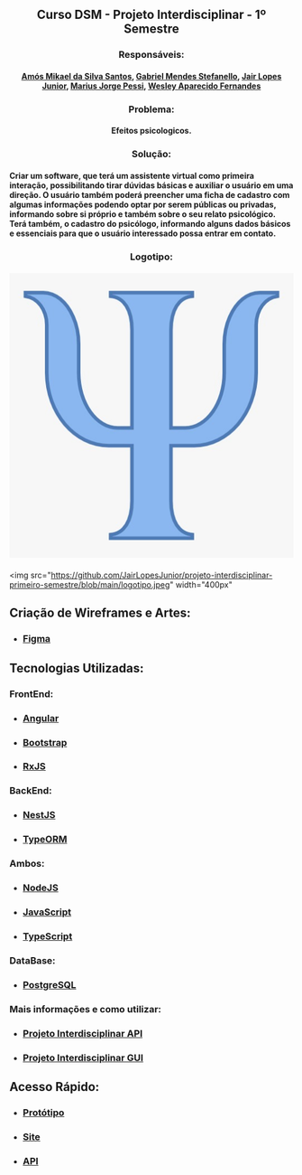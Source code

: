 ## <div align="center"> Curso DSM - Projeto Interdisciplinar - 1º Semestre </div>
### <div align="center"> Responsáveis: </div>
#### <div align="center"> <a href="https://github.com/amosmikael"> Amós Mikael da Silva Santos</a>, <a href="https://github.com/Gabrielstefanello"> Gabriel Mendes Stefanello</a>, <a href="https://github.com/JairLopesJunior/projeto-interdisciplinar-primeiro-semestre/blob/main/README.md"> Jair Lopes Junior</a>, <a href="https://github.com/mariuspessi"> Marius Jorge Pessi</a>, <a href="https://github.com/WesleyFernandez/projeto-interdisciplinar-primeiro-semestre"> Wesley Aparecido Fernandes</a> </div>

### <div align="center"> Problema: </div>

#### <div align="center"> Efeitos psicologicos. </div>

### <div align="center"> Solução: </div>

#### <div> Criar um software, que terá um assistente virtual como primeira interação, possibilitando tirar dúvidas básicas e auxiliar o usuário em uma direção. O usuário também poderá preencher uma ficha de cadastro com algumas informações podendo optar por serem públicas ou privadas, informando sobre si próprio e também sobre o seu relato psicológico. Terá também, o cadastro do psicólogo, informando alguns dados básicos e essenciais para que o usuário interessado possa entrar em contato. </div>

### <div align="center"> Logotipo: </div>

#### <div align="center">![Alt text](https://github.com/JairLopesJunior/projeto-interdisciplinar-primeiro-semestre/blob/main/logotipo.jpeg?raw=true "Logotipo")</div>
<img src="https://github.com/JairLopesJunior/projeto-interdisciplinar-primeiro-semestre/blob/main/logotipo.jpeg" width="400px"</img> 

## Criação de Wireframes e Artes: 
- ### <a href="https://www.figma.com/"> Figma </a>

## Tecnologias Utilizadas:
### FrontEnd:
- ### <a href="https://angular.io/"> Angular </a>
- ### <a href="https://getbootstrap.com/"> Bootstrap </a>
- ### <a href="https://rxjs.dev/guide/overview"> RxJS </a>

### BackEnd:
- ### <a href="https://nestjs.com/"> NestJS </a>
- ### <a href="https://typeorm.io/"> TypeORM </a>

### Ambos:
- ### <a href="https://nodejs.org/en/"> NodeJS </a>
- ### <a href="https://developer.mozilla.org/pt-BR/docs/Web/JavaScript"> JavaScript </a>
- ### <a href="https://www.typescriptlang.org/"> TypeScript </a>

### DataBase:
- ### <a href="https://www.postgresql.org/"> PostgreSQL </a>

### Mais informações e como utilizar: 
- ### <a href="https://github.com/JairLopesJunior/projeto-interdisciplinar-primeiro-semestre-api"> Projeto Interdisciplinar API </a>
- ### <a href="https://github.com/JairLopesJunior/projeto-interdiciplinar-gui"> Projeto Interdisciplinar GUI </a>


## Acesso Rápido:
- ### <a href="https://www.figma.com/proto/J7pBrghKb7zh3LzbgrD7Al/projeto-interdisciplinar-primeiro-semestre?node-id=125%3A57&scaling=min-zoom&page-id=0%3A1&starting-point-node-id=3%3A2"> Protótipo </a>
- ### <a href="https://jairlopesjunior.github.io/projeto-interdiciplinar-gui/"> Site </a>
- ### <a href="https://projeto-interdisciplinar-api.herokuapp.com/"> API </a>
